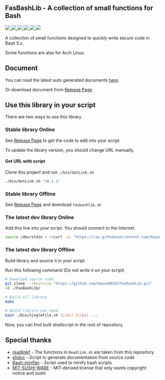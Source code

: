 ## FasBashLib - A collection of small functions for Bash

<p>
    <a href="/LICENSE.md">
        <img src="https://img.shields.io/badge/license-MIT--SUSHI-orange?style=flat-square">
    </a>
    <a href="https://github.com/Hayao0819/FasBashLib/actions">
        <img src="https://img.shields.io/github/workflow/status/Hayao0819/FasBashLib/Test%20library?style=flat-square">
    </a>
    <a href="https://github.com/Hayao0819/FasBashLib/stargazers">
        <img src="https://img.shields.io/github/stars/Hayao0819/FasBashLib?color=yellow&style=flat-square&logo=github">
    </a>
    <a href="https://github.com/Hayao0819/FasBashLib/commits/">
        <img src="https://img.shields.io/github/last-commit/Hayao0819/FasBashLib?style=flat-square">
    </a>
    <a href="https://github.com/Hayao0819/FasBashLib/">
        <img src="https://img.shields.io/github/repo-size/Hayao0819/FasBashLib?style=flat-square">
    </a>
    <a href="https://github.com/Hayao0819/FasBashLib">
        <img src="https://img.shields.io/tokei/lines/github/Hayao0819/FasBashLib?style=flat-square">
    </a>
</p>

A collection of small functions designed to quickly write secure code in Bash 5.x. 

Some functions are also for Arch Linux.

## Document

You can read the latest auto generated documents [here](https://github.com/Hayao0819/FasBashLib/tree/build-dev/docs).

Or download document from [Release Page](https://github.com/Hayao0819/FasBashLib/releases)

## Use this library in your script

There are two ways to use this library.

### Stable library Online

See [Release Page](https://github.com/Hayao0819/FasBashLib/releases) to get the code to add into your script.

To update the library version, you should change URL manually.

#### Get URL with script

Clone this project and run `./bin/GetLink.sh`

```bash
./bin/GetLink.sh "v0.1.1"
```

### Stable library Offline

See [Release Page](https://github.com/Hayao0819/FasBashLib/releases) and download `fasbashlib.sh`


### The latest dev library Online

Add this line into your script. You should connect to the Internet.

```bash
source /dev/stdin < <(curl -sL "https://raw.githubusercontent.com/Hayao0819/FasBashLib/build-0.1.x/fasbashlib.sh")
```

### The latest dev library Offline

Build library and source it in your script.

Run this following command (Do not write it on your script)

```bash
# Download source code
git clone --recursive "https://github.com/Hayao0819/FasBashLib.git"
cd ./FasBashLib/

# Build all library
make

# Build library you need
bash ./bin/SingleFile.sh [Lib1] [Lib2] ...
```

Now, you can find built shellscript in the root of repository.

## Special thanks

- [readlinkf](https://github.com/ko1nksm/readlinkf) - The functions in `Readlink.sh` are taken from this repository.
- [shdoc](https://github.com/reconquest/shdoc) - Script to generate documentation from source code
- [Bash-minifier](https://github.com/Zuzzuc/Bash-minifier) - Script used to minify bash scripts
- [MIT-SUSHI-WARE](https://github.com/watasuke102/mit-sushi-ware) - MIT-derived license that only wants copyright notice and sushi

